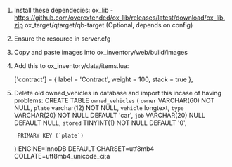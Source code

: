 1. Install these dependecies:
    ox_lib - https://github.com/overextended/ox_lib/releases/latest/download/ox_lib.zip
    ox_target/qtarget/qb-target (Optional, depends on config)

2. Ensure the resource in server.cfg

3. Copy and paste images into ox_inventory/web/build/images

4. Add this to ox_inventory/data/items.lua:

	['contract'] = {
		label = 'Contract',
		weight = 100,
		stack = true
	},

5. Delete old owned_vehicles in database and import this incase of having problems:
    CREATE TABLE `owned_vehicles` (
        `owner` VARCHAR(60) NOT NULL,
        `plate` varchar(12) NOT NULL,
        `vehicle` longtext,
        `type` VARCHAR(20) NOT NULL DEFAULT 'car',
        `job` VARCHAR(20) NULL DEFAULT NULL,
        `stored` TINYINT(1) NOT NULL DEFAULT '0',

        PRIMARY KEY (`plate`)
    ) ENGINE=InnoDB DEFAULT CHARSET=utf8mb4 COLLATE=utf8mb4_unicode_ci;a